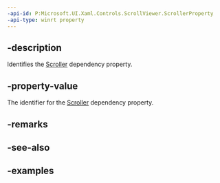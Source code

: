 ```yaml
---
-api-id: P:Microsoft.UI.Xaml.Controls.ScrollViewer.ScrollerProperty
-api-type: winrt property
---
```


## -description

Identifies the [Scroller](scrollviewer_scroller.md) dependency property.

## -property-value

The identifier for the [Scroller](scrollviewer_scroller.md) dependency property.

## -remarks

## -see-also

## -examples

